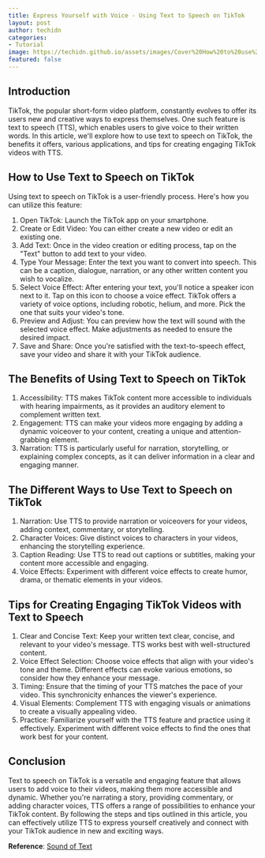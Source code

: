 ```yaml
---
title: Express Yourself with Voice - Using Text to Speech on TikTok
layout: post
author: techidn
categories: 
- Tutorial
image: https://techidn.github.io/assets/images/Cover%20How%20to%20use%20text%20to%20speech%20on%20Tiktok.jpg
featured: false
---
```


## Introduction

TikTok, the popular short-form video platform, constantly evolves to offer its users new and creative ways to express themselves. One such feature is text to speech (TTS), which enables users to give voice to their written words. In this article, we'll explore how to use text to speech on TikTok, the benefits it offers, various applications, and tips for creating engaging TikTok videos with TTS.

## How to Use Text to Speech on TikTok

Using text to speech on TikTok is a user-friendly process. Here's how you can utilize this feature:

1. Open TikTok: Launch the TikTok app on your smartphone.
2. Create or Edit Video: You can either create a new video or edit an existing one.
3. Add Text: Once in the video creation or editing process, tap on the "Text" button to add text to your video.
4. Type Your Message: Enter the text you want to convert into speech. This can be a caption, dialogue, narration, or any other written content you wish to vocalize.
5. Select Voice Effect: After entering your text, you'll notice a speaker icon next to it. Tap on this icon to choose a voice effect. TikTok offers a variety of voice options, including robotic, helium, and more. Pick the one that suits your video's tone.
6. Preview and Adjust: You can preview how the text will sound with the selected voice effect. Make adjustments as needed to ensure the desired impact.
7. Save and Share: Once you're satisfied with the text-to-speech effect, save your video and share it with your TikTok audience.

## The Benefits of Using Text to Speech on TikTok

1. Accessibility: TTS makes TikTok content more accessible to individuals with hearing impairments, as it provides an auditory element to complement written text.
2. Engagement: TTS can make your videos more engaging by adding a dynamic voiceover to your content, creating a unique and attention-grabbing element.
3. Narration: TTS is particularly useful for narration, storytelling, or explaining complex concepts, as it can deliver information in a clear and engaging manner.

## The Different Ways to Use Text to Speech on TikTok

1. Narration: Use TTS to provide narration or voiceovers for your videos, adding context, commentary, or storytelling.
2. Character Voices: Give distinct voices to characters in your videos, enhancing the storytelling experience.
3. Caption Reading: Use TTS to read out captions or subtitles, making your content more accessible and engaging.
4. Voice Effects: Experiment with different voice effects to create humor, drama, or thematic elements in your videos.

## Tips for Creating Engaging TikTok Videos with Text to Speech

1. Clear and Concise Text: Keep your written text clear, concise, and relevant to your video's message. TTS works best with well-structured content.
2. Voice Effect Selection: Choose voice effects that align with your video's tone and theme. Different effects can evoke various emotions, so consider how they enhance your message.
3. Timing: Ensure that the timing of your TTS matches the pace of your video. This synchronicity enhances the viewer's experience.
4. Visual Elements: Complement TTS with engaging visuals or animations to create a visually appealing video.
5. Practice: Familiarize yourself with the TTS feature and practice using it effectively. Experiment with different voice effects to find the ones that work best for your content.

## Conclusion

Text to speech on TikTok is a versatile and engaging feature that allows users to add voice to their videos, making them more accessible and dynamic. Whether you're narrating a story, providing commentary, or adding character voices, TTS offers a range of possibilities to enhance your TikTok content. By following the steps and tips outlined in this article, you can effectively utilize TTS to express yourself creatively and connect with your TikTok audience in new and exciting ways.

**Reference**: [Sound of Text](https://soundoftext.dev/)

